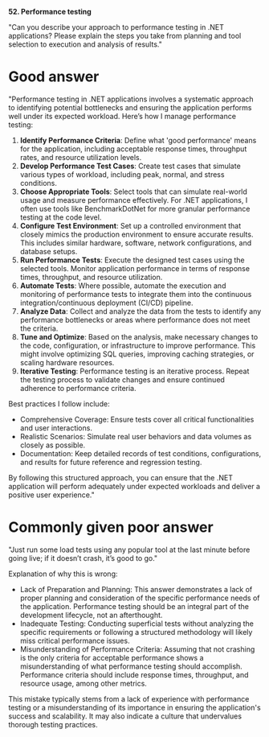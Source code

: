 **52. Performance testing**

"Can you describe your approach to performance testing in .NET applications? Please explain the steps you take from planning and tool selection to execution and analysis of results."

# Good answer

"Performance testing in .NET applications involves a systematic approach to identifying potential bottlenecks and ensuring the application performs well under its expected workload. Here’s how I manage performance testing:
1.	**Identify Performance Criteria**: Define what 'good performance' means for the application, including acceptable response times, throughput rates, and resource utilization levels.
2.	**Develop Performance Test Cases**: Create test cases that simulate various types of workload, including peak, normal, and stress conditions.
3.	**Choose Appropriate Tools**: Select tools that can simulate real-world usage and measure performance effectively. For .NET applications, I often use tools like BenchmarkDotNet for more granular performance testing at the code level.
4.	**Configure Test Environment**: Set up a controlled environment that closely mimics the production environment to ensure accurate results. This includes similar hardware, software, network configurations, and database setups.
5.	**Run Performance Tests**: Execute the designed test cases using the selected tools. Monitor application performance in terms of response times, throughput, and resource utilization.
6.	**Automate Tests**: Where possible, automate the execution and monitoring of performance tests to integrate them into the continuous integration/continuous deployment (CI/CD) pipeline.
7.	**Analyze Data**: Collect and analyze the data from the tests to identify any performance bottlenecks or areas where performance does not meet the criteria.
8.	**Tune and Optimize**: Based on the analysis, make necessary changes to the code, configuration, or infrastructure to improve performance. This might involve optimizing SQL queries, improving caching strategies, or scaling hardware resources.
9.	**Iterative Testing**: Performance testing is an iterative process. Repeat the testing process to validate changes and ensure continued adherence to performance criteria.

Best practices I follow include:
- Comprehensive Coverage: Ensure tests cover all critical functionalities and user interactions.
- Realistic Scenarios: Simulate real user behaviors and data volumes as closely as possible.
- Documentation: Keep detailed records of test conditions, configurations, and results for future reference and regression testing.

By following this structured approach, you can ensure that the .NET application will perform adequately under expected workloads and deliver a positive user experience."

# Commonly given poor answer

"Just run some load tests using any popular tool at the last minute before going live; if it doesn’t crash, it’s good to go."

Explanation of why this is wrong:
- Lack of Preparation and Planning: This answer demonstrates a lack of proper planning and consideration of the specific performance needs of the application. Performance testing should be an integral part of the development lifecycle, not an afterthought.
- Inadequate Testing: Conducting superficial tests without analyzing the specific requirements or following a structured methodology will likely miss critical performance issues.
- Misunderstanding of Performance Criteria: Assuming that not crashing is the only criteria for acceptable performance shows a misunderstanding of what performance testing should accomplish. Performance criteria should include response times, throughput, and resource usage, among other metrics.

This mistake typically stems from a lack of experience with performance testing or a misunderstanding of its importance in ensuring the application's success and scalability. It may also indicate a culture that undervalues thorough testing practices.
